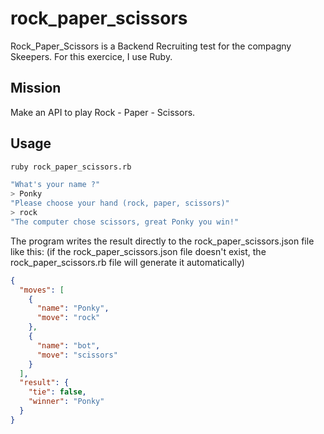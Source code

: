 # rock_paper_scissors

Rock_Paper_Scissors is a Backend Recruiting test for the compagny Skeepers. 
For this exercice, I use Ruby.

## Mission

Make an API to play Rock - Paper - Scissors.

## Usage
```bash
ruby rock_paper_scissors.rb
```

```bash
"What's your name ?"
> Ponky
"Please choose your hand (rock, paper, scissors)"
> rock
"The computer chose scissors, great Ponky you win!"
```
The program writes the result directly to the rock_paper_scissors.json file like this:
(if the rock_paper_scissors.json file doesn't exist, the rock_paper_scissors.rb file will generate it automatically) 
```json
{
  "moves": [
    {
      "name": "Ponky",
      "move": "rock"
    },
    {
      "name": "bot",
      "move": "scissors"
    }
  ],
  "result": {
    "tie": false,
    "winner": "Ponky"
  }
}
```
